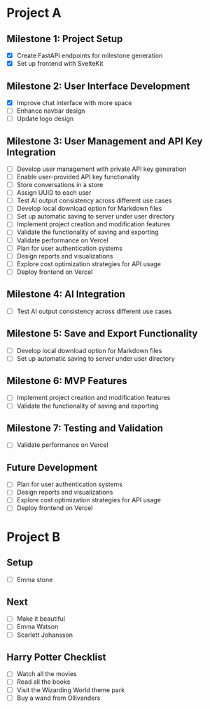 # Project A

## Milestone 1: Project Setup
- [x] Create FastAPI endpoints for milestone generation
- [x] Set up frontend with SvelteKit

## Milestone 2: User Interface Development
- [x] Improve chat interface with more space
- [ ] Enhance navbar design
- [ ] Update logo design

## Milestone 3: User Management and API Key Integration
- [ ] Develop user management with private API key generation
- [ ] Enable user-provided API key functionality
- [ ] Store conversations in a store
- [ ] Assign UUID to each user
- [ ] Test AI output consistency across different use cases
- [ ] Develop local download option for Markdown files
- [ ] Set up automatic saving to server under user directory
- [ ] Implement project creation and modification features
- [ ] Validate the functionality of saving and exporting
- [ ] Validate performance on Vercel
- [ ] Plan for user authentication systems
- [ ] Design reports and visualizations
- [ ] Explore cost optimization strategies for API usage
- [ ] Deploy frontend on Vercel

## Milestone 4: AI Integration
- [ ] Test AI output consistency across different use cases

## Milestone 5: Save and Export Functionality
- [ ] Develop local download option for Markdown files
- [ ] Set up automatic saving to server under user directory

## Milestone 6: MVP Features
- [ ] Implement project creation and modification features
- [ ] Validate the functionality of saving and exporting

## Milestone 7: Testing and Validation
- [ ] Validate performance on Vercel

## Future Development
- [ ] Plan for user authentication systems
- [ ] Design reports and visualizations
- [ ] Explore cost optimization strategies for API usage
- [ ] Deploy frontend on Vercel

# Project B

## Setup
- [ ] Emma stone

## Next
- [ ] Make it beautiful
- [ ] Emma Watson
- [ ] Scarlett Johansson

## Harry Potter Checklist
- [ ] Watch all the movies
- [ ] Read all the books
- [ ] Visit the Wizarding World theme park
- [ ] Buy a wand from Ollivanders
